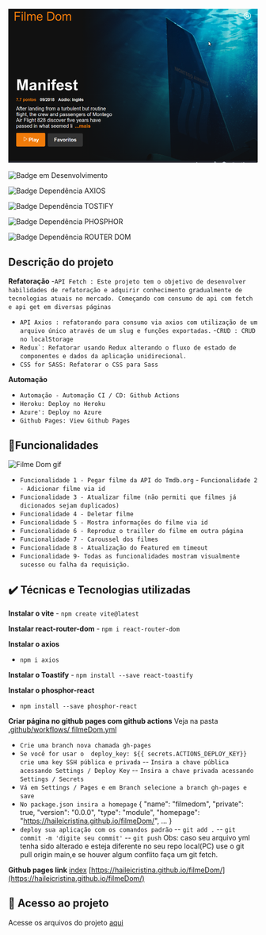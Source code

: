 
![Featured FilmeDom](src/assets/capa.png)

![Badge em Desenvolvimento](http://img.shields.io/static/v1?label=STATUS&message=EM%20DESENVOLVIMENTO&color=BLUE&style=for-the-badge)

![Badge Dependência AXIOS](http://img.shields.io/static/v1?label=DEPENDÊNCIAS&message=EM%20AXIOS&color=LIGHTGREY&style=for-the-badge)

![Badge Dependência TOSTIFY](http://img.shields.io/static/v1?label=DEPENDÊNCIAS&message=EM%20REACT-TOASTIFY&color=LIGHTGREY&style=for-the-badge)

![Badge Dependência PHOSPHOR](http://img.shields.io/static/v1?label=DEPENDÊNCIAS&message=EM%20PHOSPHOR-REACT&color=ORANGE&style=for-the-badge)

![Badge Dependência ROUTER DOM](http://img.shields.io/static/v1?label=DEPENDÊNCIAS&message=EM%20REACT-ROUTER-DOM&color=ORANGE&style=for-the-badge)


## Descrição do projeto
  **Refatoração**
-``API Fetch : Este projeto tem o objetivo de desenvolver habilidades de refatoração e adquirir conhecimento gradualmente de tecnologias atuais no mercado. Começando com consumo de api com fetch e api get em diversas páginas``
- ``API Axios : refatorando para consumo via axios com utilização de um arquivo único através de um slug e funções exportadas.``
-``CRUD : CRUD no localStorage``
- ``Redux`: Refatorar usando Redux alterando o fluxo de estado de componentes e dados da aplicação unidirecional.``
- ``CSS for SASS: Refatorar o CSS para Sass``

**Automação**
- ``Automação - Automação CI / CD: Github Actions``
- ``Heroku: Deploy no Heroku``
- ``Azure': Deploy no Azure``
- ``Github Pages: View Github Pages``
   
## 🔨Funcionalidades
  ![Filme Dom gif](src/assets/FilmeDom-8-November-2022.gif)
  
   - ``Funcionalidade 1 - Pegar filme da API do Tmdb.org`` - ``Funcionalidade 2 - Adicionar filme via id``
   - ``Funcionalidade 3 - Atualizar filme (não permiti que filmes já dicionados sejam duplicados)``
   - ``Funcionalidade 4 - Deletar filme``
   - ``Funcionalidade 5 - Mostra informações do filme via id``
   - ``Funcionalidade 6 - Reproduz o trailler do filme em outra página``
   - ``Funcionalidade 7 - Caroussel dos filmes`` 
   - ``Funcionalidade 8 - Atualização do Featured em timeout``
   - ``Funcionalidade 9- Todas as funcionalidades mostram visualmente sucesso ou falha da requisição.``

## ✔️ Técnicas e Tecnologias utilizadas
**Instalar o vite**
    - ``npm create vite@latest``

**Instalar react-router-dom**
    - ``npm i react-router-dom``

**Instalar o axios**
   - ``npm i axios``

**Instalar o Toastify**
    - ``npm install --save react-toastify``

**Instalar o phosphor-react**
  - ``npm install --save phosphor-react``

**Criar página no github pages com github actions**
  Veja na pasta [.github/workflows/ filmeDom.yml](https://github.com/haileicristina/filmeDom/tree/main/.github/workflows)
  - ``Crie uma branch nova chamada gh-pages``
  - ``Se você for usar o  deploy_key: ${{ secrets.ACTIONS_DEPLOY_KEY}} crie uma key SSH pública e privada``
    -- ``Insira a chave pública acessando Settings / Deploy Key``
    -- ``Insira a chave privada acessando Settings / Secrets``
  - ``Vá em Settings / Pages e em Branch selecione a branch gh-pages e save``
  - ``No package.json insira a homepage``
    {
      "name": "filmedom",
      "private": true,
      "version": "0.0.0",
      "type": "module",
      "homepage": "https://haileicristina.github.io/filmeDom/",
  ...
  }
  - ``deploy sua aplicação com os comandos padrão``
    -- ``git add .``
    -- ``git commit -m 'digite seu commit'``
    -- ``git push``
    Obs: caso seu arquivo yml tenha sido alterado e esteja diferente no seu repo local(PC) use o git pull origin main,e se houver algum conflito faça um git fetch.

**Github pages link**
[index](index.html)
[https://haileicristina.github.io/filmeDom/](https://haileicristina.github.io/filmeDom/)

## 📁 Acesso ao projeto
Acesse os arquivos do projeto [aqui](https://github.com/haileicristina/filmeDom)

